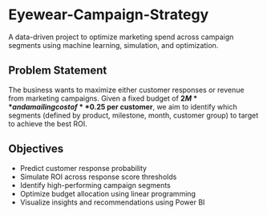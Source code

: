 # Eyewear-Campaign-Strategy
A data-driven project to optimize marketing spend across campaign segments using machine learning, simulation, and optimization.

## Problem Statement
The business wants to maximize either customer responses or revenue from marketing campaigns. Given a fixed budget of **$2M** and a mailing cost of **$0.25 per customer**, we aim to identify which segments (defined by product, milestone, month, customer group) to target to achieve the best ROI.

## Objectives
- Predict customer response probability
- Simulate ROI across response score thresholds
- Identify high-performing campaign segments
- Optimize budget allocation using linear programming
- Visualize insights and recommendations using Power BI
